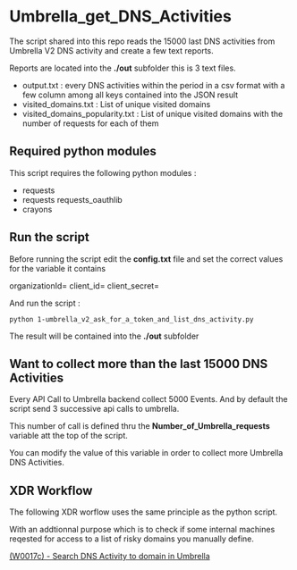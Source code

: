 # Umbrella_get_DNS_Activities

The script shared into this repo reads the 15000 last DNS activities from Umbrella V2 DNS activity and create a few text reports.

Reports are located into the **./out** subfolder this is 3 text files.

- output.txt : every DNS activities within the period in a csv format with a few column among all keys contained into the JSON result
- visited_domains.txt : List of unique visited domains
- visited_domains_popularity.txt : List of unique visited domains with the number of requests for each of them

## Required python modules

This script requires the following python modules :

- requests
- requests requests_oauthlib
- crayons

## Run the script

Before running the script edit the **config.txt** file and set the correct values for the variable it contains

organizationId=
client_id=
client_secret=

And run the script :

    python 1-umbrella_v2_ask_for_a_token_and_list_dns_activity.py
    
The result will be contained into the **./out** subfolder

## Want to collect more than the last 15000 DNS Activities

Every API Call to Umbrella backend collect 5000 Events. And by default the script send 3 successive api calls to umbrella.

This number of call is defined thru the **Number_of_Umbrella_requests** variable att the top of the script.

You can modify the value of this variable in order to collect more  Umbrella DNS Activities.

## XDR Workflow

The following XDR worflow uses the same principle as the python script. 

With an addtionnal purpose which is to check if some internal machines reqested for access to a list of risky domains you manually define.

[(W0017c) - Search DNS Activity to domain in Umbrella](https://github.com/pcardotatgit/XDR_Workflows_and_Stuffs/tree/master/500-SecureX_Workflow_examples/Workflows/XDR_Get_Umbrella_DNS_Actitivity)

